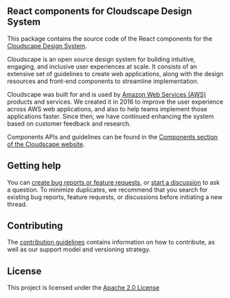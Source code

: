 ## React components for Cloudscape Design System

This package contains the source code of the React components for the [Cloudscape Design System](https://cloudscape.design/).

Cloudscape is an open source design system for building intuitive, engaging, and inclusive user experiences at scale. It consists of an extensive set of guidelines to create web applications, along with the design resources and front-end components to streamline implementation.

Cloudscape was built for and is used by [Amazon Web Services (AWS)](https://aws.amazon.com/) products and services. We created it in 2016 to improve the user experience across AWS web applications, and also to help teams implement those applications faster. Since then, we have continued enhancing the system based on customer feedback and research.

Components APIs and guidelines can be found in the [Components section of the Cloudscape website](https://cloudscape.design/components/).


## Getting help

You can [create bug reports or feature requests](https://github.com/cloudscape-design/components/issues/new/choose), or [start a discussion](https://github.com/cloudscape-design/components/discussions) to ask a question. To minimize duplicates, we recommend that you search for existing bug reports, feature requests, or discussions before initiating a new thread.

## Contributing

The [contribution guidelines](https://github.com/cloudscape-design/components/blob/main/CONTRIBUTING.md) contains information on how to contribute, as well as our support model and versioning strategy.

## License

This project is licensed under the [Apache 2.0 License](/LICENSE)